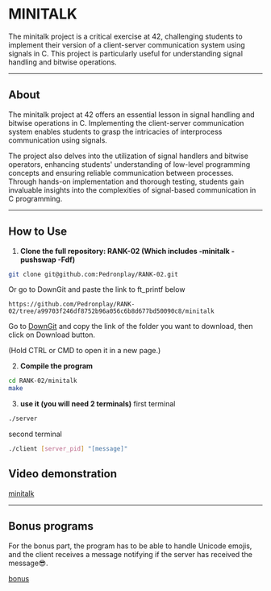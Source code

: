 # MINITALK

The minitalk project is a critical exercise at 42, challenging students to implement their version of a client-server communication system using signals in C. This project is particularly useful for understanding signal handling and bitwise operations.

---

## About

The minitalk project at 42 offers an essential lesson in signal handling and bitwise operations in C. Implementing the client-server communication system enables students to grasp the intricacies of interprocess communication using signals.

The project also delves into the utilization of signal handlers and bitwise operators, enhancing students' understanding of low-level programming concepts and ensuring reliable communication between processes. Through hands-on implementation and thorough testing, students gain invaluable insights into the complexities of signal-based communication in C programming.

---

## How to Use

1. **Clone the full repository: RANK-02 (Which includes -minitalk -pushswap -Fdf)**

```bash --
git clone git@github.com:Pedronplay/RANK-02.git
``` 
 Or go to DownGit and paste the link to ft_printf below 
```
https://github.com/Pedronplay/RANK-02/tree/a99703f246df8752b96a056c6b8d677bd50090c8/minitalk
```
<p>Go to <a href="https://minhaskamal.github.io/DownGit/#/home" target="_blank">DownGit</a> and copy the link of the folder you want to download, then click on Download button.</p>
<p>(Hold CTRL or CMD to open it in a new page.)</p>

2. **Compile the program**
```bash
cd RANK-02/minitalk
make
```

3. **use it (you will need 2 terminals)**
first terminal
```bash
./server
```
second terminal
```bash
./client [server_pid] "[message]"
```

## Video demonstration 

[minitalk](https://github.com/Pedronplay/RANK-02/assets/129989387/26e3d18c-f209-4758-a06c-8e15df3bcf51)

---

## Bonus programs

For the bonus part, the program has to be able to handle Unicode emojis, and the client receives a message notifying if the server has received the message😎.

[bonus](https://github.com/Pedronplay/RANK-02/assets/129989387/237a394b-54b3-4aac-a707-7a67a9ff9906)



